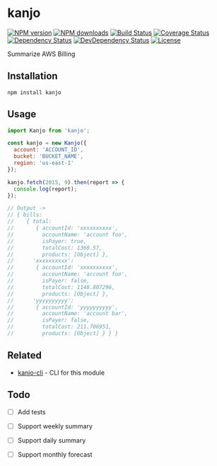 # kanjo

[![NPM version][npm-image]][npm-url]
[![NPM downloads][npm-download-image]][npm-download-url]
[![Build Status][travis-image]][travis-url]
[![Coverage Status][coveralls-image]][coveralls-url]
[![Dependency Status][daviddm-image]][daviddm-url]
[![DevDependency Status][daviddm-dev-image]][daviddm-dev-url]
[![License][license-image]][license-url]

Summarize AWS Billing

## Installation

```
npm install kanjo
```


## Usage

```javascript
import Kanjo from 'kanjo';

const kanjo = new Kanjo({
  account: 'ACCOUNT_ID',
  bucket: 'BUCKET_NAME',
  region: 'us-east-1'
});

kanjo.fetch(2015, 9).then(report => {
  console.log(report);
});

// Output ->
// { bills:
//    { total:
//       { accountId: 'xxxxxxxxxx',
//         accountName: 'account foo',
//         isPayer: true,
//         totalCost: 1360.57,
//         products: [Object] },
//      'xxxxxxxxxx':
//       { accountId: 'xxxxxxxxxx',
//         accountName: 'account foo',
//         isPayer: false,
//         totalCost: 1148.807296,
//         products: [Object] },
//      'yyyyyyyyyy':
//       { accountId: 'yyyyyyyyyy',
//         accountName: 'account bar',
//         isPayer: false,
//         totalCost: 211.706951,
//         products: [Object] } } }
```


## Related

- [kanjo-cli](https://github.com/moqada/kanjo-cli) - CLI for this module


## Todo

- [ ] Add tests
- [ ] Support weekly summary
- [ ] Support daily summary
- [ ] Support monthly forecast


[npm-url]: https://www.npmjs.com/package/kanjo
[npm-image]: https://img.shields.io/npm/v/kanjo.svg?style=flat-square
[npm-download-url]: https://www.npmjs.com/package/kanjo
[npm-download-image]: https://img.shields.io/npm/dm/kanjo.svg?style=flat-square
[travis-url]: https://travis-ci.org/moqada/kanjo
[travis-image]: https://img.shields.io/travis/moqada/kanjo.svg?style=flat-square
[coveralls-url]: https://coveralls.io/github/moqada/kanjo
[coveralls-image]: https://img.shields.io/coveralls/moqada/kanjo.svg?style=flat-square
[daviddm-url]: https://david-dm.org/moqada/kanjo
[daviddm-image]: https://img.shields.io/david/moqada/kanjo.svg?style=flat-square
[daviddm-dev-url]: https://david-dm.org/moqada/kanjo#info=devDependencies
[daviddm-dev-image]: https://img.shields.io/david/dev/moqada/kanjo.svg?style=flat-square
[license-url]: http://opensource.org/licenses/MIT
[license-image]: https://img.shields.io/npm/l/kanjo.svg?style=flat-square
